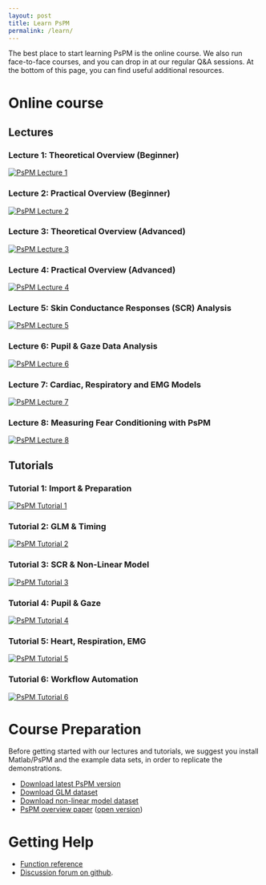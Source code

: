 ```yaml
---
layout: post
title: Learn PsPM
permalink: /learn/
---
```


The best place to start learning PsPM is the online course. We also run face-to-face courses, and you can drop in at our regular Q&A sessions. At the bottom of this page, you can find useful additional resources.

# Online course


## **Lectures**


### **Lecture 1: Theoretical Overview (Beginner)** 

[![PsPM Lecture 1](https://www.caian.uni-bonn.de/media/preview_pspm_lecture_01.jpg)](https://electure.uni-bonn.de/paella7/ui/watch.html?id=d0c8dcc3-685a-4b39-b7f7-0487f26c170e)


### **Lecture 2: Practical Overview (Beginner)** 

[![PsPM Lecture 2](https://www.caian.uni-bonn.de/media/preview_pspm_lecture_02.jpg)](https://electure.uni-bonn.de/paella7/ui/watch.html?id=8392927d-772c-4320-a6d0-4463c0b4ca06)


### **Lecture 3: Theoretical Overview (Advanced)** 

[![PsPM Lecture 3](https://www.caian.uni-bonn.de/media/preview_pspm_lecture_03.jpg)](https://electure.uni-bonn.de/paella7/ui/watch.html?id=c7e55cc5-e990-46c6-ae5e-3e464318ede6)


### **Lecture 4: Practical Overview (Advanced)** 

[![PsPM Lecture 4](https://www.caian.uni-bonn.de/media/preview_pspm_lecture_04.jpg)](https://electure.uni-bonn.de/paella7/ui/watch.html?id=93150a77-8f3d-4576-ac6d-8377039158f3)


### **Lecture 5: Skin Conductance Responses (SCR) Analysis** 

[![PsPM Lecture 5](https://www.caian.uni-bonn.de/media/preview_pspm_lecture_05.jpg)](https://electure.uni-bonn.de/paella7/ui/watch.html?id=c9704c8a-0959-4aad-a0d7-92821bfbe1fa)


### **Lecture 6: Pupil & Gaze Data Analysis** 

[![PsPM Lecture 6](https://www.caian.uni-bonn.de/media/preview_pspm_lecture_06.jpg)](https://electure.uni-bonn.de/paella7/ui/watch.html?id=44b77fb2-a7e3-48e8-b3da-6c9827e04ce9)


### **Lecture 7: Cardiac, Respiratory and EMG Models** 

[![PsPM Lecture 7](https://www.caian.uni-bonn.de/media/preview_pspm_lecture_07.jpg)](https://electure.uni-bonn.de/paella7/ui/watch.html?id=c11981af-9c8b-451c-ae27-e2f4656fc48a)


### **Lecture 8: Measuring Fear Conditioning with PsPM**

[![PsPM Lecture 8](https://www.caian.uni-bonn.de/media/preview_pspm_lecture_08.jpg)](https://electure.uni-bonn.de/paella7/ui/watch.html?id=4c431ac3-a169-4dd3-a00b-d961bf0e3da5)


## **Tutorials**

### **Tutorial 1: Import & Preparation**

[![PsPM Tutorial 1](https://www.caian.uni-bonn.de/media/preview_pspm_tutorial_01.jpg)](https://electure.uni-bonn.de/paella7/ui/watch.html?id=d5384f68-edca-467a-8935-d0c85355c672)


### **Tutorial 2: GLM & Timing** 

[![PsPM Tutorial 2](https://www.caian.uni-bonn.de/media/preview_pspm_tutorial_02.jpg)](https://electure.uni-bonn.de/paella7/ui/watch.html?id=daaeca83-a48e-4f58-b077-c850fbc3429b)


### **Tutorial 3: SCR & Non-Linear Model** 

[![PsPM Tutorial 3](https://www.caian.uni-bonn.de/media/preview_pspm_tutorial_03.jpg)](https://electure.uni-bonn.de/paella7/ui/watch.html?id=67ac1e61-84f1-4c16-8798-521a6e9f5730)


### **Tutorial 4: Pupil & Gaze** 

[![PsPM Tutorial 4](https://www.caian.uni-bonn.de/media/preview_pspm_tutorial_04.jpg)](https://electure.uni-bonn.de/paella7/ui/watch.html?id=64b02438-9937-4cb3-87a9-5b012c8d9370)   


### **Tutorial 5: Heart, Respiration, EMG** 
[![PsPM Tutorial 5](https://www.caian.uni-bonn.de/media/preview_pspm_tutorial_05.jpg)](https://electure.uni-bonn.de/paella7/ui/watch.html?id=cd7260f8-79fc-455b-8cd9-3c152029b19a)


### **Tutorial 6: Workflow Automation** 

[![PsPM Tutorial 6](https://www.caian.uni-bonn.de/media/preview_pspm_tutorial_06.jpg)](https://electure.uni-bonn.de/paella7/ui/watch.html?id=7c24a0b6-d340-4d01-90d2-861bbcb9dc19)




# Course Preparation
Before getting started with our lectures and tutorials, we suggest you install Matlab/PsPM and the example data sets, in order to replicate the demonstrations. 

* [Download latest PsPM version](https://bachlab.github.io/PsPM/download/)
* [Download GLM dataset](https://github.com/bachlab/PsPM-tutorial-datasets/releases/download/tutorial-datasets/Tutorial_dataset_GLM.zip)
* [Download non-linear model dataset](https://github.com/bachlab/PsPM-tutorial-datasets/releases/download/tutorial-datasets/Tutorial_dataset_DCM.zip)
* [PsPM overview paper](https://doi/10.1111/psyp.13209) ([open version](https://discovery.ucl.ac.uk/id/eprint/10070115/))




# Getting Help

* [Function reference](https://bachlab.github.io/PsPM/reference/)
* [Discussion forum on github](https://github.com/bachlab/PsPM/discussions).
